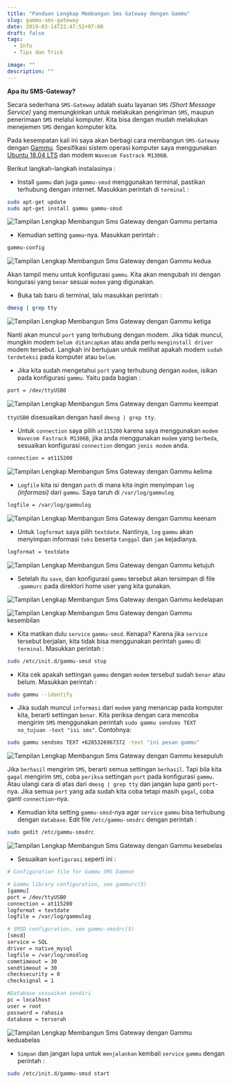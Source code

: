 ```yaml
---
title: "Panduan Lengkap Membangun Sms Gateway dengan Gammu"
slug: gammu-sms-gateway
date: 2019-03-14T22:47:52+07:00
draft: false
tags:
  - Info
  - Tips dan Trick

image: ""
description: ""
---
```


**Apa itu SMS-Gateway?**

Secara sederhana `SMS-Gateway` adalah suatu layanan `SMS` _(Short Message Service)_ yang memungkinkan untuk melakukan pengiriman `SMS`, maupun penerimaan `SMS` melalui komputer. Kita bisa dengan mudah melakukan menejemen `SMS` dengan komputer kita.

Pada kesempatan kali ini saya akan berbagi cara membangun `SMS-Gateway` dengan [Gammu](https://wammu.eu/gammu/). Spesifikasi sistem operasi komputer saya menggunakan [Ubuntu 18.04 LTS](http://releases.ubuntu.com/18.04/) dan modem `Wavecom Fastrack M1306B`.

Berikut langkah-langkah instalasinya :

- Install `gammu` dan juga `gammu-smsd` menggunakan terminal, pastikan terhubung dengan internet. Masukkan perintah di `terminal` :

```bash
sudo apt-get update
sudo apt-get install gammu gammu-smsd
```

![Tampilan Lengkap Membangun Sms Gateway dengan Gammu pertama](/img/gammu-sms-gateway/1.png)

- Kemudian setting `gammu`-nya. Masukkan perintah :

```bash
gammu-config
```

![Tampilan Lengkap Membangun Sms Gateway dengan Gammu kedua](/img/gammu-sms-gateway/2.png)

Akan tampil menu untuk konfigurasi `gammu`. Kita akan mengubah ini dengan kongurasi yang `benar` sesuai `modem` yang digunakan.

- Buka tab baru di terminal, lalu masukkan perintah :

```bash
dmesg | grep tty
```

![Tampilan Lengkap Membangun Sms Gateway dengan Gammu ketiga](/img/gammu-sms-gateway/3.png)

Nanti akan muncul `port` yang terhubung dengan modem. Jika tidak muncul, mungkin modem `belum ditancapkan` atau anda perlu `menginstall driver` modem tersebut. Langkah ini bertujuan untuk melihat apakah modem `sudah` `terdeteksi` pada komputer atau `belum`.

- Jika kita sudah mengetahui `port` yang terhubung dengan `modem`, isikan pada konfigurasi `gammu`. Yaitu pada bagian :

```bash
port = /dev/ttyUSB0
```

![Tampilan Lengkap Membangun Sms Gateway dengan Gammu keempat](/img/gammu-sms-gateway/4.png)

`ttyUSB0` disesuaikan dengan hasil `dmesg | grep tty`.

- Untuk `connection` saya pilih `at115200` karena saya menggunakan `modem` `Wavecom Fastrack M1306B`, jika anda menggunakan `modem` yang `berbeda`, sesuaikan konfigurasi `connection` dengan `jenis modem` anda.

```bash
connection = at115200
```

![Tampilan Lengkap Membangun Sms Gateway dengan Gammu kelima](/img/gammu-sms-gateway/5.png)

- `Logfile` kita isi dengan `path` di mana kita ingin menyimpan `log` _(informasi)_ dari `gammu`. Saya taruh di `/var/log/gammulog`

```bash
logfile = /var/log/gammulog
```

![Tampilan Lengkap Membangun Sms Gateway dengan Gammu keenam](/img/gammu-sms-gateway/6.png)

- Untuk `logformat` saya pilih `textdate`. Nantinya, `log` `gammu` akan menyimpan informasi `teks` beserta `tanggal` dan `jam` kejadianya.

```bash
logformat = textdate
```

![Tampilan Lengkap Membangun Sms Gateway dengan Gammu ketujuh](/img/gammu-sms-gateway/7.png)

- Setelah itu `save`, dan konfigurasi `gammu` tersebut akan tersimpan di file `.gammurc` pada direktori home user yang kita gunakan.

![Tampilan Lengkap Membangun Sms Gateway dengan Gammu kedelapan](/img/gammu-sms-gateway/8.png)

![Tampilan Lengkap Membangun Sms Gateway dengan Gammu kesembilan](/img/gammu-sms-gateway/9.png)

- Kita matikan dulu `service` `gammu-smsd`. Kenapa? Karena jika `service` tersebut berjalan, kita tidak bisa menggunakan perintah `gammu` di `terminal`. Masukkan perintah :

```bash
sudo /etc/init.d/gammu-smsd stop
```

- Kita cek apakah settingan `gammu` dengan `modem` tersebut sudah `benar` atau belum. Masukkan perintah :

```bash
sudo gammu --identify
```

- Jika sudah muncul `informasi` dari `modem` yang menancap pada komputer kita, berarti settingan `benar`. Kita periksa dengan cara mencoba mengirim `SMS` menggunakan perintah `sudo gammu sendsms TEXT no_tujuan -text "isi sms"`. Contohnya:

```bash
sudo gammu sendsms TEXT +6285326967372 -text "ini pesan gammu"
```

![Tampilan Lengkap Membangun Sms Gateway dengan Gammu kesepuluh](/img/gammu-sms-gateway/10.png)

Jika `berhasil` mengirim `SMS`, berarti semua settingan `berhasil`. Tapi bila kita `gagal` mengirim `SMS`, coba `periksa` settingan `port` pada konfigurasi `gammu`. Atau ulangi cara di atas dari `dmesg | grep tty` dan jangan lupa ganti `port`-nya. Jika semua `port` yang ada sudah kita coba tetapi masih `gagal`, coba ganti `connection`-nya.

- Kemudian kita setting `gammu-smsd`-nya agar `service` `gammu` bisa terhubung dengan `database`. Edit file `/etc/gammu-smsdrc` dengan perintah :

```bash
sudo gedit /etc/gammu-smsdrc
```

![Tampilan Lengkap Membangun Sms Gateway dengan Gammu kesebelas](/img/gammu-sms-gateway/11.png)

- Sesuaikan `konfigurasi` seperti ini :

```bash
# Configuration file for Gammu SMS Daemon

# Gammu library configuration, see gammurc(5)
[gammu]
port = /dev/ttyUSB0
connection = at115200
logformat = textdate
logfile = /var/log/gammulog

# SMSD configuration, see gammu-smsdrc(5)
[smsd]
service = SQL
driver = native_mysql
logfile = /var/log/smsdlog
commtimeout = 30
sendtimeout = 30
checksecurity = 0
checksignal = 1

#Database sesuaikan sendiri
pc = localhost
user = root
password = rahasia
database = terserah
```

![Tampilan Lengkap Membangun Sms Gateway dengan Gammu keduabelas](/img/gammu-sms-gateway/12.png)

- `Simpan` dan jangan lupa untuk `menjalankan` kembali `service` `gammu` dengan perintah :

```bash
sudo /etc/init.d/gammu-smsd start
```
